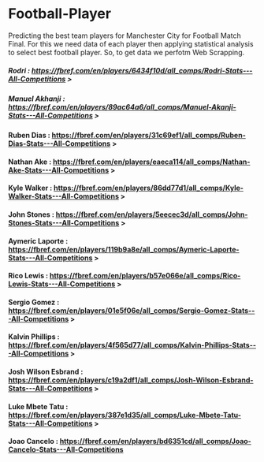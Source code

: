 # Football-Player
Predicting the best team players for Manchester City for Football Match Final. 
For this we need data of each player then applying statistical analysis to select best football player. So, to get data we perfotm Web Scrapping.

##### Rodri : https://fbref.com/en/players/6434f10d/all_comps/Rodri-Stats---All-Competitions >
##### Manuel Akhanji : https://fbref.com/en/players/89ac64a6/all_comps/Manuel-Akanji-Stats---All-Competitions > 
#### Ruben Dias : https://fbref.com/en/players/31c69ef1/all_comps/Ruben-Dias-Stats---All-Competitions > 
#### Nathan Ake : https://fbref.com/en/players/eaeca114/all_comps/Nathan-Ake-Stats---All-Competitions > 
#### Kyle Walker : https://fbref.com/en/players/86dd77d1/all_comps/Kyle-Walker-Stats---All-Competitions > 
#### John Stones : https://fbref.com/en/players/5eecec3d/all_comps/John-Stones-Stats---All-Competitions > 
#### Aymeric Laporte : https://fbref.com/en/players/119b9a8e/all_comps/Aymeric-Laporte-Stats---All-Competitions > 
#### Rico Lewis : https://fbref.com/en/players/b57e066e/all_comps/Rico-Lewis-Stats---All-Competitions > 
#### Sergio Gomez : https://fbref.com/en/players/01e5f06e/all_comps/Sergio-Gomez-Stats---All-Competitions > 
#### Kalvin Phillips : https://fbref.com/en/players/4f565d77/all_comps/Kalvin-Phillips-Stats---All-Competitions > 
#### Josh Wilson Esbrand : https://fbref.com/en/players/c19a2df1/all_comps/Josh-Wilson-Esbrand-Stats---All-Competitions > 
#### Luke Mbete Tatu : https://fbref.com/en/players/387e1d35/all_comps/Luke-Mbete-Tatu-Stats---All-Competitions > 
#### Joao Cancelo : https://fbref.com/en/players/bd6351cd/all_comps/Joao-Cancelo-Stats---All-Competitions
